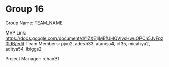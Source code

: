 # Group 16
Group Name: TEAM_NAME

MVP Link: https://docs.google.com/document/d/1ZXE1jMEfUHQVIvsHwuOPCn5JvFpz0IdB/edit
Team Members: pjxu2, adesh33, ataneja4, cf35, micahya2, aditya54, ibiggs2

Project Manager: rchan31
